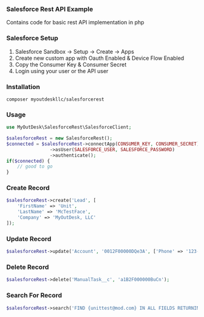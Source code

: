### Salesforce Rest API Example
Contains code for basic rest API implementation in php

### Salesforce Setup
1. Salesforce Sandbox -> Setup -> Create -> Apps
2. Create new custom app with Oauth Enabled & Device Flow Enabled
3. Copy the Consumer Key & Consumer Secret
4. Login using your user or the API user

### Installation
```
composer myoutdeskllc/salesforcerest
```

### Usage
```php
use MyOutDesk\SalesforceRest\SalesforceClient;

$salesforceRest = new SalesforceRest();
$connected = $salesforceRest->connectApp(CONSUMER_KEY, CONSUMER_SECRET)
				->asUser(SALESFORCE_USER, SALESFORCE_PASSWORD)
				->authenticate();
if($connected) {
	// good to go
}
```

### Create Record
```php
$salesforceRest->create('Lead', [
	'FirstName' => 'Unit',
	'LastName' => 'McTestFace',
	'Company' => 'MyOutDesk, LLC'
]);
```

### Update Record
```php
$salesforceRest->update('Account', '0012F00000DQe3A', ['Phone' => '123-1234-123'])
```

### Delete Record
```php
$salesforceRest->delete('ManualTask__c', 'a1B2F000000BuCn');
```

### Search For Record
```php
$salesforceRest->search('FIND {unittest@mod.com} IN ALL FIELDS RETURNING Lead(Id, Name, Email)');
```